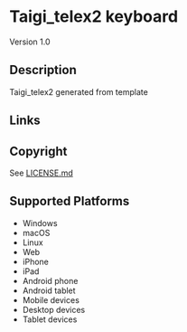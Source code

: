 Taigi_telex2 keyboard
==============

Version 1.0

Description
-----------
Taigi_telex2 generated from template

Links
-----

Copyright
---------
See [LICENSE.md](LICENSE.md)

Supported Platforms
-------------------
 * Windows
 * macOS
 * Linux
 * Web
 * iPhone
 * iPad
 * Android phone
 * Android tablet
 * Mobile devices
 * Desktop devices
 * Tablet devices

